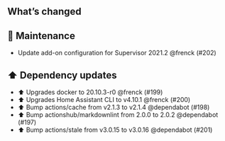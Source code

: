 ## What’s changed

## 🧰 Maintenance

- Update add-on configuration for Supervisor 2021.2 @frenck (#202)

## ⬆️ Dependency updates

- ⬆ Upgrades docker to 20.10.3-r0 @frenck (#199)
- ⬆ Upgrades Home Assistant CLI to v4.10.1 @frenck (#200)
- ⬆️ Bump actions/cache from v2.1.3 to v2.1.4 @dependabot (#198)
- ⬆️ Bump actionshub/markdownlint from 2.0.0 to 2.0.2 @dependabot (#197)
- ⬆️ Bump actions/stale from v3.0.15 to v3.0.16 @dependabot (#201)
